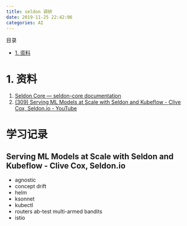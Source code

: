 ```yaml
---
title: seldon 调研 
date: 2019-11-25 22:42:06 
categories: AI
---
```



目录

- [1. 资料](#1-%E8%B5%84%E6%96%99)


# 1. 资料 

1. [Seldon Core — seldon-core documentation](https://docs.seldon.io/projects/seldon-core/en/latest/)
2. [(309) Serving ML Models at Scale with Seldon and Kubeflow - Clive Cox, Seldon.io - YouTube](https://www.youtube.com/watch?v=pDlapGtecbY)



# 学习记录

##  Serving ML Models at Scale with Seldon and Kubeflow - Clive Cox, Seldon.io

- agnostic
- concept drift
- helm
- ksonnet
- kubectl
- routers ab-test multi-armed bandits
- istio 